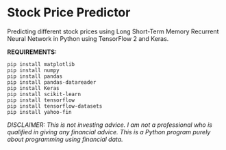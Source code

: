 # Stock Price Predictor
Predicting different stock prices using Long Short-Term Memory Recurrent Neural Network in Python using TensorFlow 2 and Keras.

<b>REQUIREMENTS:</b>

<pre>
<code>pip install matplotlib
pip install numpy
pip install pandas
pip install pandas-datareader
pip install Keras
pip install scikit-learn
pip install tensorflow
pip install tensorflow-datasets
pip install yahoo-fin</code>
</pre>

<i>DISCLAIMER: This is not investing advice. I am not a professional who is qualified in giving any financial advice. This is a Python program purely about programming using financial data.</i>
